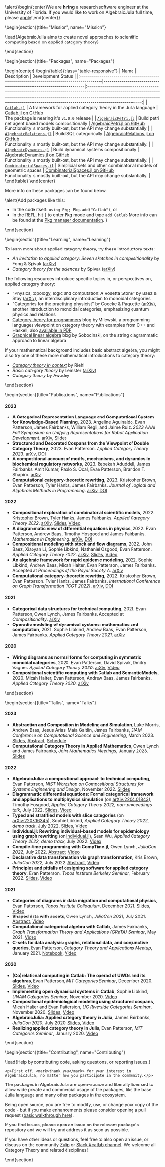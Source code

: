<!-- =============================
     ABOUT
    ============================== -->

\alert{\begin{center}We are **hiring** a research software engineer at the University of Florida. If you would like to work on AlgebraicJulia full time, please [apply](https://explore.jobs.ufl.edu/en-us/job/527710/systems-adminprogrammer-iv)!\end{center}}


\begin{section}{title="Mission", name="Mission"}

\lead{AlgebraicJulia aims to create novel approaches to scientific computing based on applied category theory}

\end{section}

<!-- ==============================
     Packages
     ============================== -->

\begin{section}{title="Packages", name="Packages"}

\begin{center}
\begin{table}{class="table-responsive"}
| Name | Description | Development Status |
|:-----------------------------------------------------------------------------------------|--------------------------------------------------------------------|:---------------------------------------------------------------------------------------------------------------------------------------------------------------------------------------------------------------------------------------------------------------------:|
| [`Catlab.jl`](https://algebraicjulia.github.io/Catlab.jl/dev/) | A framework for applied category theory in the Julia language | <a class="github-button" href="https://github.com/AlgebraicJulia/Catlab.jl" data-size="large" aria-label="Catlab.jl on GitHub">Catlab.jl on GitHub</a></br> The package is nearing it's `v1.0.0` release |
| [`AlgebraicPetri.jl`](https://algebraicjulia.github.io/AlgebraicPetri.jl/dev/) | Build petri net agent based models compositionally | <a class="github-button" href="https://github.com/AlgebraicJulia/AlgebraicPetri.jl" data-size="large" aria-label="View on GitHub">AlgebraicPetri.jl on GitHub</a></br> Functionality is mostly built-out, but the API may change substantially |
| [`AlgebraicRelations.jl`](https://github.com/AlgebraicJulia/AlgebraicRelations.jl) | Build SQL categorically | <a class="github-button" href="https://github.com/AlgebraicJulia/AlgebraicRelations.jl" data-size="large" aria-label="View on GitHub">AlgebraicRelations.jl on GitHub</a></br> Functionality is mostly built-out, but the API may change substantially. |
| [`AlgebraicDynamics.jl`](https://algebraicjulia.github.io/AlgebraicDynamics.jl/dev/) | Build dynamical systems compositionally | <a class="github-button" href="https://github.com/AlgebraicJulia/AlgebraicDynamics.jl" data-size="large" aria-label="View on GitHub">AlgebraicDynamics.jl on GitHub</a></br> Functionality is mostly built-out, but the API may change substantially. |
| [`CombinatorialSpaces.jl`](https://algebraicjulia.github.io/CombinatorialSpaces.jl/dev/) | Simplicial sets and other combinatorial models of geometric spaces | <a class="github-button" href="https://github.com/AlgebraicJulia/CombinatorialSpaces.jl" data-size="CombinatorialSpaces" aria-label="View on GitHub">CombinatorialSpaces.jl on GitHub</a></br> Functionality is mostly built-out, but the API may change substantially. |
\end{table}
\end{center}

More info on these packages can be found below.

\alert{Add packages like this:

- In the code itself: `using Pkg; Pkg.add("Catlab")`, or
- In the REPL, hit `]` to enter Pkg mode and type `add Catlab`
  More info can be found at the [Pkg manager documentation](https://julialang.github.io/Pkg.jl/v1/getting-started).
  }

\end{section}

<!-- =============================
     Learning
    ============================== -->

\begin{section}{title="Learning", name="Learning"}

To learn more about applied category theory, try these introductory texts:

- _An invitation to applied category: Seven sketches in compositionality_ by Fong & Spivak ([arXiv](https://arxiv.org/abs/1803.05316))
- _Category theory for the sciences_ by Spivak ([arXiv](https://arxiv.org/abs/1302.6946))

The following resources introduce specific topics in, or perspectives on, applied category theory:

- "Physics, topology, logic and computation: A Rosetta Stone" by Baez & Stay ([arXiv](https://arxiv.org/abs/0903.0340)), an interdisciplinary introduction to monoidal categories
- "Categories for the practising physicist" by Coecke & Paquette ([arXiv](https://arxiv.org/abs/0905.3010)), another introduction to monoidal categories, emphasizing quantum physics and relations
- [Category theory for programmers](https://bartoszmilewski.com/2014/10/28/category-theory-for-programmers-the-preface/) blog by Milewski, a programming languages viewpoint on category theory with examples from C++ and Haskell, also [available in PDF](https://github.com/hmemcpy/milewski-ctfp-pdf)
- [Graphical linear algebra](https://graphicallinearalgebra.net/) blog by Sobocinski, on the string diagrammatic approach to linear algebra

If your mathematical background includes basic abstract algebra, you might also try one of these more mathematical introductions to category theory:

- [_Category theory in context_](http://www.math.jhu.edu/~eriehl/context.pdf) by Riehl
- _Basic category theory_ by Leinster ([arXiv](https://arxiv.org/abs/1612.09375))
- _Category theory_ by Awodey

\end{section}

<!-- =============================
     Publications
    ============================== -->

\begin{section}{title="Publications", name="Publications"}

#### 2023

- **A Categorical Representation Language and Computational System for Knowledge-Based Planning**, 2023.
  Angeline Aguinaldo, Evan Patterson, James Fairbanks, William Regli, and Jaime Ruiz.
  _2023 AAAI Fall Symposium on Unifying Representations for Robot Application Development_.
  [arXiv](https://arxiv.org/abs/2305.17208),
  [Slides](/assets/slides/aaai-symposiumtalk-2023/presentation.html)
- **Structured and Decorated Cospans from the Viewpoint of Double Category Theory**, 2023.
  Evan Patterson. _Applied Category Theory 2023_.
  [arXiv](https://arxiv.org/abs/2304.00447), [DOI](https://doi.org/10.4204/EPTCS.397.13)
- **A compositional account of motifs, mechanisms, and dynamics in biochemical regulatory networks**, 2023.
  Rebekah Aduddell, James Fairbanks, Amit Kumar, Pablo S. Ocal, Evan Patterson, Brandon T. Shapiro.
  [arXiv](https://arxiv.org/abs/2301.01445)
- **Computational category-theoretic rewriting**, 2023.
  Kristopher Brown, Evan Patterson, Tyler Hanks, James Fairbanks.
  _Journal of Logical and Algebraic Methods in Programming_.
  [arXiv](https://arxiv.org/abs/2111.03784),
  [DOI](https://doi.org/10.1016/j.jlamp.2023.100888)

#### 2022

- **Compositional exploration of combinatorial scientific models**, 2022.
  Kristopher Brown, Tyler Hanks, James Fairbanks. _Applied Category Theory
  2022_. [arXiv](https://arxiv.org/abs/2206.08755),
  [Slides](https://msp.cis.strath.ac.uk/act2022/slides/ACT2022_slides_2062.pdf),
  [Video](https://www.youtube.com/watch?v=KsxKNzUnE6E&t=24918s)
- **A diagrammatic view of differential equations in physics**, 2022. Evan
  Patterson, Andrew Baas, Timothy Hosgood and James Fairbanks. _Mathematics in
  Engineering_. [arXiv](https://arxiv.org/abs/2204.01843),
  [DOI](https://doi.org/10.3934/mine.2023036)
- **Compositional modeling with stock and flow diagrams**, 2022. John Baez,
  Xiaoyan Li, Sophie Libkind, Nathaniel Osgood, Evan Patterson. _Applied
  Category Theory 2022_. [arXiv](https://arxiv.org/abs/2205.08373),
  [Slides](https://msp.cis.strath.ac.uk/act2022/slides/ACT2022_slides_8631.pdf),
  [Video](https://www.youtube.com/watch?v=vbEtgFRiJ7U&t=26976s)
- **An algebraic framework for rapid epidemic modeling**, 2022. Sophie Libkind,
  Andrew Baas, Micah Halter, Evan Patterson, James Fairbanks. Accepted at
  _Proceedings of the Royal Society A_.
  [arXiv](https://arxiv.org/abs/2203.16345)
- **Computational category-theoretic rewriting**, 2022. Kristopher Brown, Evan
  Patterson, Tyler Hanks, James Fairbanks. _International Conference on Graph
  Transformation (ICGT 2022)_. [arXiv](https://arxiv.org/abs/2111.03784v2),
  [DOI](https://doi.org/10.1007/978-3-031-09843-7_9)

#### 2021

- **Categorical data structures for technical computing**, 2021. Evan Patterson,
  Owen Lynch, James Fairbanks. Accepted at _Compositionality_.
  [arXiv](https://arxiv.org/abs/2106.04703)
- **Operadic modeling of dynamical systems: mathematics and computation**, 2021.
  Sophie Libkind, Andrew Baas, Evan Patterson, James Fairbanks. _Applied
  Category Theory 2021_. [arXiv](https://arxiv.org/abs/2105.12282)

#### 2020

- **Wiring diagrams as normal forms for computing in symmetric monoidal
  categories**, 2020. Evan Patterson, David Spivak, Dmitry Vagner. _Applied
  Category Theory 2020_. [arXiv](https://arxiv.org/abs/2101.12046),
  [Video](https://youtu.be/WuAhMo7sYy8)
- **Compositional scientific computing with Catlab and SemanticModels**, 2020.
  Micah Halter, Evan Patterson, Andrew Baas, James Fairbanks. _Applied Category
  Theory 2020._ [arXiv](https://arxiv.org/abs/2005.04831)

\end{section}

<!-- =============================
     Talks
    ============================== -->

\begin{section}{title="Talks", name="Talks"}

#### 2023

- **Abstraction and Composition in Modeling and Simulation**, Luke Morris, Andrew Baas, Jesus Arias, Maia Gaitlin, James Fairbanks, _SIAM Conference on Computational Science and Engineering_, March 2023. [Slides](/assets/slides/siam-cse-2023.pdf), [Abstract](https://meetings.siam.org/sess/dsp_talk.cfm?p=124342), [Schedule](https://meetings.siam.org/sess/dsp_programsess.cfm?SESSIONCODE=75448)
- **Computational Category Theory in Applied Mathematics**, Owen Lynch and James Fairbanks, _Joint Mathematics Meetings_, January 2023. [Slides](/assets/slides/jmm-talk-2023/talk.html)

#### 2022

- **AlgebraicJulia: a compositional approach to technical computing**, Evan
  Patterson, _NIST Workshop on Compositional Structures for Systems Engineering
  and Design_, November 2022.
  [Slides](/assets/slides/nist-workshop-2022/main.html)
- **Diagrammatic differential equations: Formal categorical framework and
  applications to multiphysics simulation** (on
  [arXiv:2204.01843](https://arxiv.org/abs/2204.01843)), Timothy Hosgood,
  _Applied Category Theory 2022, non-proceedings talk_, July 2022.
  [Slides](https://msp.cis.strath.ac.uk/act2022/slides/ACT2022_slides_2217.pdf),
  [Video](https://www.youtube.com/watch?v=vbEtgFRiJ7U&t=25646s)
- **Typed and stratified models with slice categories** (on
  [arXiv:2203.16345](https://arxiv.org/abs/2203.16345)), Sophie Libkind,
  _Applied Category Theory 2022, demo track_, July 2022.
  [Slides](https://msp.cis.strath.ac.uk/act2022/slides/ACT2022_slides_3530.pdf),
  [Video](https://www.youtube.com/watch?v=RSoO46D5ojQ&t=4910s)
- **Individual.jl: Rewriting individual-based models for epidemiology using
  graph rewriting** (on
  [Individual.jl](https://github.com/slwu89/Individual.jl)), Sean Wu, _Applied
  Category Theory 2022, demo track,_ July 2022.
  [Video](https://www.youtube.com/watch?v=iNdH_U-C1Nc&t=31313s)
- **Compile-time programming with CompTime.jl**, Owen Lynch,
  _JuliaCon 2022_, July 2022.
  [Abstract](https://pretalx.com/juliacon-2022/talk/DSB7E3/),
  [Video](https://youtu.be/an6_N6RM8Zo)
- **Declarative data transformation via graph transformation**, Kris Brown,
  _JuliaCon 2022_, July 2022.
  [Abstract](https://pretalx.com/juliacon-2022/talk/SHU83W/),
  [Video](https://youtu.be/7Ao9_ffLSFg)
- **Principles and pitfalls of designing software for applied category theory**,
  Evan Patterson, _Topos Institute Berkeley Seminar_, February 2022.
  [Slides](/assets/slides/topos-seminar-2022-02.pdf),
  [Video](https://youtu.be/cnWfksLlh1g)

#### 2021

- **Categories of diagrams in data migration and computational physics**, Evan
  Patterson, _Topos Institute Colloquium_, December 2021.
  [Slides](/assets/slides/topos-colloquium-2021.pdf),
  [Video](https://youtu.be/Ra-PLnog_M0)
- **Shaped data with acsets**, Owen Lynch, _JuliaCon 2021_, July 2021.
  [Abstract](https://pretalx.com/juliacon2021/talk/NWRPGY/),
  [Video](https://www.youtube.com/watch?v=ZzTJ3Hrw2w8)
- **Computational categorical algebra with Catlab**, James Fairbanks, _Graph
  Transformation Theory and Applications (GReTA) Seminar_, May 2021.
  [Video](https://youtu.be/JSJ-DD_dcjk)
- **C-sets for data analysis: graphs, relational data, and conjunctive
  queries**, Evan Patterson, _Category Theory and Applications Meetup_,
  January 2021.
  [Notebook](https://nbviewer.jupyter.org/urls/www.algebraicjulia.org/assets/slides/act-meetup-2021/presentation.ipynb),
  [Video](https://www.meetup.com/Category-Theory/events/lcmnvrycccbhb/)

#### 2020

- **(Co)relational computing in Catlab: The operad of UWDs and its algebras**,
  Evan Patterson, _MIT Categories Seminar_, December 2020.
  [Slides](/assets/slides/mit-seminar-2020),
  [Video](https://youtu.be/MgJNqOxiSec)
- **Implementing open dynamical systems in Catlab**, Sophie Libkind, _UNAM
  Categories Seminar_, November 2020. [Video](https://youtu.be/ms085w6XeCs)
- **Compositional epidemiological modeling using structured cospans**, Micah
  Halter and Evan Pattersion, _UC Riverside Categories Seminar_, November 2020.
  [Slides](/assets/slides/ucr-seminar-2020),
  [Video](https://youtu.be/z50pmzT8QMA)
- **AlgebraicJulia: Applied category theory in Julia**, James Fairbanks,
  _JuliaCon 2020_, July 2020. [Slides](/assets/slides/juliacon-2020.pdf),
  [Video](https://youtu.be/7zr2qnud4XM)
- **Realizing applied category theory in Julia**, Evan Patterson, _MIT
  Categories Seminar_, January 2020. [Video](https://youtu.be/7dmrDYQh4rc)

\end{section}

<!-- =============================
     Contributing
    ============================== -->

\begin{section}{title="Contributing", name="Contributing"}

\lead{Help by contributing code, asking questions, or reporting issues.}

~~~
<p>First off, <mark>thank you</mark> for your interest in AlgebraicJulia, no matter how you participate in the community.</p>
~~~

The packages in AlgebraicJulia are open-source and liberally licensed to allow wide private and commercial usage of the packages, like the base Julia language and many other packages in the ecosystem.

Being open source, you are free to modify, use, or change your copy of the code - but if you make enhancements please consider opening a pull request ([basic walkthrough here](https://kshyatt.github.io/post/firstjuliapr/)).

If you find issues, please open an issue on the relevant package's repository and we will try and address it as soon as possible.

If you have other ideas or questions, feel free to also open an issue, or discuss on the community [Zulip](https://julialang.zulipchat.com/#narrow/stream/230248-catlab.2Ejl) or [Slack #catlab channel](https://julialang.org/slack/). We welcome all Category Theory and related disciplines!

\end{section}
